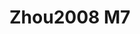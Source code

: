 # Zhou2008 M7
<a name="material" />
<script type="application/ld+json">

  {
    "@context": "https://schema.org/",
    "@type": "ChemicalSubstance",
    "http://purl.org/dc/terms/conformsTo":
      {
        "@type": "CreativeWork",
        "@id": "https://bioschemas.org/profiles/ChemicalSubstance/0.4-RELEASE/"
      },
    "@id": "https://egonw.github.io/nanowiki/nanowiki219.html#material",
    "name": "Zhou2008 M7",
    "sameAs: "http://127.0.0.1/mediawiki/index.php/Special:URIResolver/Zhou2008_M7"
  }
</script>

